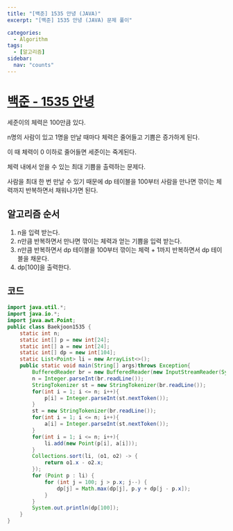 ```yaml
---
title: "[백준] 1535 안녕 (JAVA)"
excerpt: "[백준] 1535 안녕 (JAVA) 문제 풀이"

categories:
  - Algorithm
tags:
  - [알고리즘]
sidebar:
  nav: "counts"
---
```


# [백준 - 1535 안녕](https://www.acmicpc.net/problem/1535)

세준이의 체력은 100만큼 있다.

n명의 사람이 있고 1명을 만날 때마다 체력은 줄어들고 기쁨은 증가하게 된다.

이 때 체력이 0 이하로 줄어들면 세준이는 죽게된다.

체력 내에서 얻을 수 있는 최대 기쁨을 출력하는 문제다.

사람을 최대 한 번 만날 수 있기 때문에 dp 테이블을 100부터 사람을 만나면 깎이는 체력까지 반복하면서 채워나가면 된다.

## 알고리즘 순서

1. n을 입력 받는다.
2. n만큼 반복하면서 만나면 깎이는 체력과 얻는 기쁨을 입력 받는다.
3. n만큼 반복하면서 dp 테이블을 100부터 깎이는 체력 + 1까지 반복하면서 dp 테이블을 채운다.
4. dp[100]을 출력한다.

## 코드

```java
import java.util.*;
import java.io.*;
import java.awt.Point;
public class Baekjoon1535 {
    static int n;
    static int[] p = new int[24];
    static int[] a = new int[24];
    static int[] dp = new int[104];
    static List<Point> li = new ArrayList<>();
    public static void main(String[] args)throws Exception{
        BufferedReader br = new BufferedReader(new InputStreamReader(System.in));
        n = Integer.parseInt(br.readLine());
        StringTokenizer st = new StringTokenizer(br.readLine());
        for(int i = 1; i <= n; i++){
            p[i] = Integer.parseInt(st.nextToken());
        }
        st = new StringTokenizer(br.readLine());
        for(int i = 1; i <= n; i++){
            a[i] = Integer.parseInt(st.nextToken());
        }
        for(int i = 1; i <= n; i++){
            li.add(new Point(p[i], a[i]));
        }
        Collections.sort(li, (o1, o2) -> {
            return o1.x - o2.x;
        });
        for (Point p : li) {
            for (int j = 100; j > p.x; j--) {
                dp[j] = Math.max(dp[j], p.y + dp[j - p.x]);
            }
        }
        System.out.println(dp[100]);
    }
}
```
